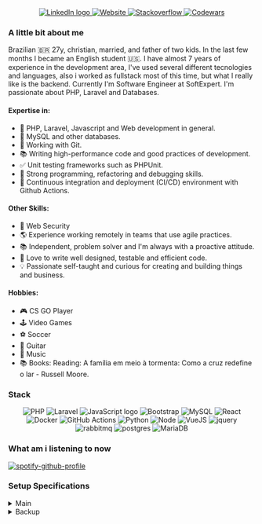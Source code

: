 <div align="center">
  <a href="https://www.linkedin.com/in/wellisson-ribeiro" target="_blank">
    <img src="https://img.shields.io/badge/LinkedIn-000?style=for-the-badge&logo=linkedin&logoColor=FF5757" alt="LinkedIn logo" title="LinkedIn"/>
  </a>

  <a href="https://www.wribeiiro.com" target="_blank">
    <img src="https://img.shields.io/badge/Personal Website-000?style=for-the-badge&logo=wordpress&logoColor=FF5757" alt="Website" title="Website"/>
  </a>

  <a href="https://stackoverflow.com/users/7039025/wribeiro" target="_blank">
    <img src="https://img.shields.io/badge/Stack_Overflow-000?style=for-the-badge&logo=stack-overflow&logoColor=FF5757" alt="Stackoverflow" title="Stackoverflow"/>
  </a>

  <a href="https://www.codewars.com/users/wribeiiro" target="_blank">
    <img src="https://img.shields.io/badge/Codewars-000?style=for-the-badge&logo=Codewars&logoColor=FF5757" alt="Codewars" title="Codewars"/>
  </a>
</div>

### A little bit about me

Brazilian 🇧🇷 27y, christian, married, and father of two kids. In the last few months I became an English student 🇺🇸. I have almost 7 years of experience in the development area, I've used several different tecnologies and languages, also i worked as fullstack most of this time, but what I really like is the backend. Currently I'm Software Engineer at SoftExpert. I'm passionate about PHP, Laravel and Databases.

#### Expertise in:

- 🐘 PHP, Laravel, Javascript and Web development in general.
- 🐬 MySQL and other databases.
- 🌿 Working with Git.
- 📚 Writing high-performance code and good practices of development.
- ✅ Unit testing frameworks such as PHPUnit.
- 🐛 Strong programming, refactoring and debugging skills.
- 🔁 Continuous integration and deployment (CI/CD) environment with Github Actions.

#### Other Skills:

- 🔐 Web Security
- 🌎 Experience working remotely in teams that use agile practices.
- 📚 Independent, problem solver and I'm always with a proactive attitude.
- 🐳 Love to write well designed, testable and efficient code.
- 💡 Passionate self-taught and curious for creating and building things and business.

#### Hobbies:
- 🎮 CS GO Player
- 🕹 Video Games
- ⚽ Soccer
- 🎸 Guitar
- 🎵 Music
- 📚 Books: Reading: A família em meio à tormenta: Como a cruz redefine o lar - Russell Moore.

### Stack

<div align="center">
<img alt="PHP" src="https://img.shields.io/badge/PHP-000?style=for-the-badge&logo=php&logoColor=FF5757"/>
<img alt="Laravel" src="https://img.shields.io/badge/Laravel-000?style=for-the-badge&&logo=laravel&logoColor=FF5757"/>
<img alt="JavaScript logo" src="https://img.shields.io/badge/JavaScript-000?style=for-the-badge&logo=Javascript&logoColor=FF5757" title="JavaScript" />
<img alt="Bootstrap" src="https://img.shields.io/badge/Bootstrap-000?style=for-the-badge&logo=bootstrap&logoColor=FF5757"/>
<img alt="MySQL" src="https://img.shields.io/badge/MySQL-000?style=for-the-badge&logo=mysql&logoColor=FF5757"/>
<img alt="React" src="https://img.shields.io/badge/React-000?style=for-the-badge&logo=react&logoColor=FF5757" title="React" />
<img alt="Docker" src="https://img.shields.io/badge/Docker-000?style=for-the-badge&logo=docker&logoColor=FF5757"/>
<img alt="GitHub Actions" src="https://img.shields.io/badge/Github Actions-000?style=for-the-badge&logo=githubactions&logoColor=FF5757"/>
<img alt="Python" src="https://img.shields.io/badge/Python-000?style=for-the-badge&logo=python&logoColor=FF5757"/>
<img alt="Node" src="https://img.shields.io/badge/node.js-000?style=for-the-badge&logo=node.js&logoColor=FF5757"/>
<img alt="VueJS" src="https://img.shields.io/badge/vuejs-000?style=for-the-badge&logo=vuedotjs&logoColor=FF5757"/>
<img alt="jquery" src="https://img.shields.io/badge/jquery-000?style=for-the-badge&logo=jquery&logoColor=FF5757"/>
<img alt="rabbitmq" src="https://img.shields.io/badge/Rabbitmq-000?style=for-the-badge&logo=rabbitmq&logoColor=FF5757"/>
<img alt="postgres" src="https://img.shields.io/badge/postgres-000?style=for-the-badge&logo=postgresql&logoColor=FF5757"/>
<img alt="MariaDB" src="https://img.shields.io/badge/MariaDB-000?style=for-the-badge&logo=MariaDB&logoColor=FF5757"/>
</div>

### What am i listening to now

[![spotify-github-profile](https://spotify-github-profile.vercel.app/api/view?uid=itd9eq7e1e947txikhoq350jh&cover_image=true&theme=novatorem)](https://github.com/kittinan/spotify-github-profile)

### Setup Specifications

<details>
<summary>Main</summary>

  - Cpu: Amd Ryzen 7 5700X ~ 3.40GHz
  - Gpu: NVIDIA GeForce RTX 2060 Super 8GB OC Galax
  - Mobo: Gigabyte B550M Aorus Elite
  - Ram: Netac Shadow 32GB DDR4 3200mhz ~ 4x8GB
  - Psu: PCYes 500W 75+
  - Case: Pichau Kazan
  - Watercooler: Water Cooler Deepcool Gammax LT120T
  - SSD M2: KingSpec 256GB
  - HDD: WD Blue 1TB
  - Monitor 1: LG Ultragear 24' Full HD 144Hz
  - Monitor 2: LG Led 22' Full HD 75Hz
  - Headset: Havit H2002d
  - Mic: Maono Gaming RGB
  - Mouse: Logitech G300s
  - Keyboard: Redragon Dark Avenger
  - Cam: Ching Ling 1080p
  - Chair: Stars Game Black and Red
  - Consoles:
    - Playstation 5 Standard Edition 825GB
    - Playstation 4 Slim 1TB
    - Playstation 3 Super Slim 250GB
    - Playstation 2 Slim With OPL
    - Playstation 1 Fat
    - Nintendo Switch Blue/Red Neon
</details>

<details>
<summary>Backup</summary>

  - Cpu: Intel Xeon E5 2620v3 2.4ghz
  - Gpu: AMD Radeon RX 550 2GB GDDR5
  - Mobo: QIYIDA ed4 LGA2011-3
  - Ram: QIYIDA 16GB DDR4 3200mhz
  - Psu: Fortrek Crusader 300w
  - Case: TGT Archer
  - Aircooler: T-Dagger Idun R 90mm
  - SSD: Weijinto 240GB
  - HDD: WD Blue 1TB
  - Monitor: LG Ultrawide 29' Full HD 75Hz
</details>
